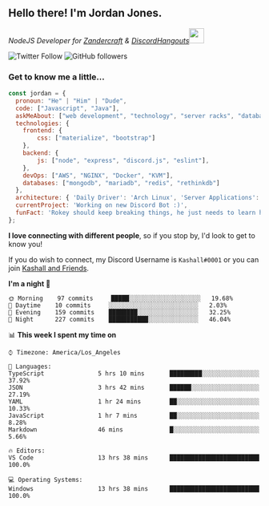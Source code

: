 <h2> Hello there! I'm Jordan Jones.</h2>
<p><em>NodeJS Developer for <a href="https://github.com/Zandercraft">Zandercraft</a> & <a href="https://github.com/DiscordHangouts">DiscordHangouts</a><img src="https://media.giphy.com/media/WUlplcMpOCEmTGBtBW/giphy.gif" width="30"></em></p>

![Twitter Follow](https://img.shields.io/twitter/follow/kashalls?label=Follow)
![GitHub followers](https://img.shields.io/github/followers/kashalls?label=Follow&style=social)

### Get to know me a little...

```javascript
const jordan = {
  pronoun: "He" | "Him" | "Dude",
  code: ["Javascript", "Java"],
  askMeAbout: ["web development", "technology", "server racks", "databases"],
  technologies: {
    frontend: {
        css: ["materialize", "bootstrap"]
    },
    backend: {
        js: ["node", "express", "discord.js", "eslint"],
    },
    devOps: ["AWS", "NGINX", "Docker", "KVM"],
    databases: ["mongodb", "mariadb", "redis", "rethinkdb"]
  },
  architecture: { 'Daily Driver': 'Arch Linux', 'Server Applications': 'Ubuntu Focal' },
  currentProject: 'Working on new Discord Bot :)',
  funFact: 'Rokey should keep breaking things, he just needs to learn how to fix them.'
};
```

<b>I love connecting with different people</b>, so if you stop by, I'd look to get to know you!

If you do wish to connect, my Discord Username is `Kashall#0001` or you can join <a href="https://discord.gg/Xv7WKN">Kashall and Friends</a>.

<!--START_SECTION:waka-->
**I'm a night 🦉** 

```text
🌞 Morning    97 commits     █████░░░░░░░░░░░░░░░░░░░░   19.68% 
🌆 Daytime    10 commits     ░░░░░░░░░░░░░░░░░░░░░░░░░   2.03% 
🌃 Evening    159 commits    ████████░░░░░░░░░░░░░░░░░   32.25% 
🌙 Night      227 commits    ███████████░░░░░░░░░░░░░░   46.04%

```


📊 **This week I spent my time on** 

```text
⌚︎ Timezone: America/Los_Angeles

💬 Languages: 
TypeScript               5 hrs 10 mins       █████████░░░░░░░░░░░░░░░░   37.92% 
JSON                     3 hrs 42 mins       ██████░░░░░░░░░░░░░░░░░░░   27.19% 
YAML                     1 hr 24 mins        ██░░░░░░░░░░░░░░░░░░░░░░░   10.33% 
JavaScript               1 hr 7 mins         ██░░░░░░░░░░░░░░░░░░░░░░░   8.28% 
Markdown                 46 mins             █░░░░░░░░░░░░░░░░░░░░░░░░   5.66%

🔥 Editors: 
VS Code                  13 hrs 38 mins      █████████████████████████   100.0%

💻 Operating Systems: 
Windows                  13 hrs 38 mins      █████████████████████████   100.0%

```


<!--END_SECTION:waka-->

